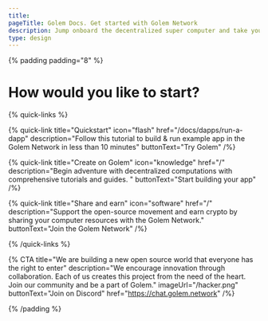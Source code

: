 ```yaml
---
title:
pageTitle: Golem Docs. Get started with Golem Network
description: Jump onboard the decentralized super computer and take your applications to the next level.
type: design
---
```


{% padding padding="8" %}

# How would you like to start?

{% quick-links %}

{% quick-link title="Quickstart" icon="flash" href="/docs/dapps/run-a-dapp" description="Follow this tutorial to build & run example app in the Golem Network in less than 10 minutes" buttonText="Try Golem" /%}

{% quick-link title="Create on Golem" icon="knowledge" href="/" description="Begin adventure with decentralized computations with comprehensive tutorials and guides. " buttonText="Start building your app" /%}

{% quick-link title="Share and earn" icon="software" href="/" description="Support the open-source movement and earn crypto by sharing your computer resources with the Golem Network." buttonText="Join the Golem Network" /%}

{% /quick-links %}

{% CTA
    title="We are building a new open source world that everyone has the right to enter" description="We encourage innovation through collaboration. Each of us creates this project from the need of the heart. Join our community and be a part of Golem." imageUrl="/hacker.png" buttonText="Join on Discord" href="https://chat.golem.network"
 /%}

{% /padding %}
